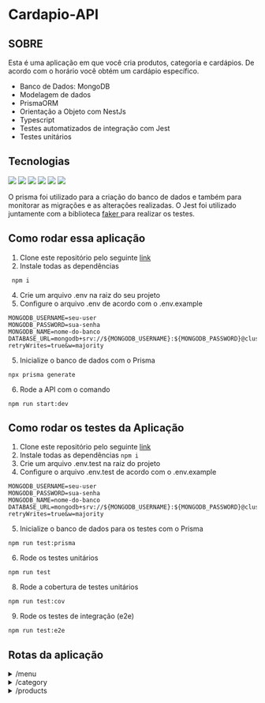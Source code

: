 # Cardapio-API 

## SOBRE 

Esta é uma aplicação em que você cria produtos, categoria e cardápios. De acordo com o horário você obtém um cardápio específico. 

- Banco de Dados: MongoDB
- Modelagem de dados
- PrismaORM
- Orientação a Objeto com NestJs
- Typescript
- Testes automatizados de integração com Jest
- Testes unitários

## Tecnologias

<p>
  <img src="https://img.shields.io/badge/MongoDB-4EA94B?style=for-the-badge&logo=mongodb&logoColor=white" />
  <img src="https://img.shields.io/badge/Jest-C21325?style=for-the-badge&logo=jest&logoColor=white" />
  <img src="https://img.shields.io/badge/nestjs-E0234E?style=for-the-badge&logo=nestjs&logoColor=white" />
  <img src="https://img.shields.io/badge/Postman-FF6C37?style=for-the-badge&logo=Postman&logoColor=white" />
  <img src="https://img.shields.io/badge/Prisma-3982CE?style=for-the-badge&logo=Prisma&logoColor=white" />
  <img src="https://img.shields.io/badge/TypeScript-007ACC?style=for-the-badge&logo=typescript&logoColor=white" />
</p>
O prisma foi utilizado para a criação do banco de dados e também para monitorar as migrações e as alterações realizadas. O Jest foi utilizado juntamente com a biblioteca <a href="https://fakerjs.dev/api/"> faker </a> para realizar os testes. 

## Como rodar essa aplicação

1. Clone este repositório pelo seguinte <a href="https://github.com/taisoliva/cardapio-api.git"> link </a>
2.  Instale todas as dependências 
```
 npm i
```
4. Crie um arquivo .env na raiz do seu projeto
5. Configure o arquivo .env de acordo com o .env.example
```
MONGODB_USERNAME=seu-user
MONGODB_PASSWORD=sua-senha
MONGODB_NAME=nome-do-banco
DATABASE_URL=mongodb+srv://${MONGODB_USERNAME}:${MONGODB_PASSWORD}@cluster0.tawzcp8.mongodb.net/${MONGODB_NAME}?retryWrites=true&w=majority

```
5. Inicialize o banco de dados com o Prisma
```
npx prisma generate
```
6. Rode a API com o comando
```
npm run start:dev
```

## Como rodar os testes da Aplicação

1. Clone este repositório pelo seguinte <a href="https://github.com/taisoliva/cardapio-api.git"> link </a>
2.  Instale todas as dependências 
```npm i ```
3. Crie um arquivo .env.test na raiz do projeto
4. Configure o arquivo .env.test de acordo com o .env.example
```
MONGODB_USERNAME=seu-user
MONGODB_PASSWORD=sua-senha
MONGODB_NAME=nome-do-banco
DATABASE_URL=mongodb+srv://${MONGODB_USERNAME}:${MONGODB_PASSWORD}@cluster0.tawzcp8.mongodb.net/${MONGODB_NAME}?retryWrites=true&w=majority

```
5. Inicialize o banco de dados para os testes com o Prisma
```
npm run test:prisma
```
6. Rode os testes unitários
```
npm run test
```
8. Rode a cobertura de testes unitários
```
npm run test:cov
```
9. Rode os testes de integração (e2e)
```
npm run test:e2e
```

## Rotas da aplicação

<details>
  <summary>/menu</summary>

  Você pode usar os seguintes métodos HTTP para interagir com este projeto:

  - **GET: /menu** Use o método GET para recuperar informações de menus. Exemplo de retorno
    ```
     [
      {
        "id": "6532f95f1ffffd75e088d384",
        "name": "Bolos e Tortas!",
        "type": "noturno",
        "products": [
            {
                "id": "65332fae38310a4e610a1f38",
                "name": "Bolo de Cenoura!!",
                "price": 1200,
                "image": "https://assets.unileversolutions.com/recipes-v2/67405.jpg",
                "description": "Bolo feito com cenouras recém colhidas e uma deliciosa cobertura de chocolate",
                "menuId": "6532f95f1ffffd75e088d384",
                "categoryId": "6532f9601ffffd75e088d385"
            }
        ]
      }
    ]
    ```
  - **GET: /menu/menuID** Use o método GET para recuperar informações de um menu específico.
 
  
  - **POST: /menu** Use o método POST para criar novos recursos no projeto. Necessário passar o seguinte body
    ```
    body = {
      name: "Nome do seu Menu",
      type: "diurno" | "noturno"
    }
    ```
 
  - **PATCH: /menu/menuId** Use o método PATCH para atualizar parcialmente algum menu. Necessário passar no body o que se deseja atualizar:
    ```
    body = {
      name: "Nome do Menu Atualizado",
    }
    ```
 
  - **DELETE: /menu/menuId** Use o método DELETE para excluir um menu específico

</details>

<details>
  <summary>/category</summary>

  Você pode usar os seguintes métodos HTTP para interagir com este projeto:

  - **GET: /category** Use o método GET para recuperar informações das categorias. Exemplo de retorno
    ```
     [
       {
        "id": "6532f9601ffffd75e088d385",
        "name": "Doce",
        "products": [
            {
                "id": "65332fae38310a4e610a1f38",
                "name": "Bolo de Cenoura!!",
                "price": 1200,
                "image": "https://assets.unileversolutions.com/recipes-v2/67405.jpg",
                "description": "Bolo feito com cenouras recém colhidas e uma deliciosa cobertura de chocolate",
                "menuId": "6532f95f1ffffd75e088d384",
                "categoryId": "6532f9601ffffd75e088d385"
            }
        ]
      }
    ]
    ```
  - **GET: /category/categoryID** Use o método GET para recuperar informações de uma categoria específica.
 
  
  - **POST: /category** Use o método POST para criar novos recursos no projeto. Necessário passar o seguinte body
    ```
    body = {
      name: "Nome da Categoria",
    }
    ```
 
  - **PATCH: /category/categoryID** Use o método PATCH para atualizar parcialmente alguma categoria. Necessário passar no body o que se deseja atualizar:
    ```
    body = {
      name: "Nome da Categoria Atualizada",
    }
    ```
 
  - **DELETE: /category/categoryID** Use o método DELETE para excluir uma categoria específica

</details>

<details>
  <summary>/products</summary>

  Você pode usar os seguintes métodos HTTP para interagir com este projeto:

  - **GET: /products** Use o método GET para recuperar informações dos produtos. Exemplo de retorno
    ```
     [
      {
        "id": "65332fae38310a4e610a1f38",
        "name": "Bolo de Cenoura!!",
        "price": 1200,
        "image": "https://assets.unileversolutions.com/recipes-v2/67405.jpg",
        "description": "Bolo feito com cenouras recém colhidas e uma deliciosa cobertura de chocolate",
        "menuId": "6532f95f1ffffd75e088d384",
        "categoryId": "6532f9601ffffd75e088d385"
     }
    ]
    ```
  - **GET: /products/productID** Use o método GET para recuperar informações de um produto específico.
 
  
  - **POST: /products** Use o método POST para criar novos recursos no projeto. Necessário passar o seguinte body
    ```
    body = {
      name: "Nome do Produto",
      price: 1120,
      imagem: URL da Imagem,
      description: descrição breve do produto 
    }
    ```
 
  - **PATCH: /products/productID** Use o método PATCH para atualizar parcialmente algum produto. Necessário passar no body o que se deseja atualizar:
    ```
    body = {
      name: "Nome da Produto Atualizado",
    }
    ```
 
  - **DELETE: /products/productID** Use o método DELETE para excluir um produto específico.

</details>

